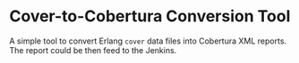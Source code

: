Cover-to-Cobertura Conversion Tool 
=======================================

A simple tool to convert Erlang `cover` data files into Cobertura XML reports.
The report could be then feed to the Jenkins.

